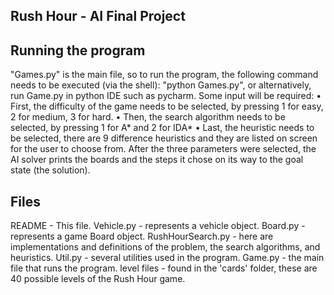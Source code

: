 Rush Hour - AI Final Project
----------------------------
  
Running the program
-------------------

"Games.py" is the main file, so to run the program, the following command needs to be executed (via the shell): "python Games.py",
or alternatively, run Game.py in python IDE such as pycharm. Some input will be required:
•	First, the difficulty of the game needs to be selected, by pressing 1 for easy, 2 for medium, 3 for hard.
•	Then, the search algorithm needs to be selected, by pressing 1 for A* and 2 for IDA*
•	Last, the heuristic needs to be selected, there are 9 difference heuristics and 
	they are listed on screen for the user to choose from.
After the three parameters were selected, the AI solver prints the boards and the steps it chose on
its way to the goal state (the solution).


Files
-------
README - This file.
Vehicle.py - represents a vehicle object.
Board.py - represents a game Board object.
RushHourSearch.py - here are implementations and definitions of the problem, the search algorithms, and heuristics.
Util.py - several utilities used in the program.
Game.py - the main file that runs the program.
level files - found in the 'cards' folder, these are 40 possible levels of the Rush Hour game.
